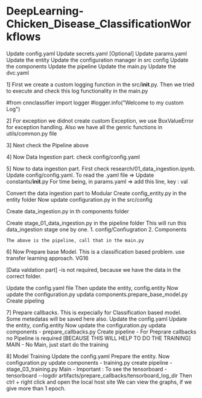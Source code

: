 # DeepLearning-Chicken_Disease_ClassificationWorkflows

Update config.yaml
Update secrets.yaml [Optional]
Update params.yaml
Update the entity
Update the configuration manager in src config
Update the components
Update the pipeline
Update the main.py
Update the dvc.yaml

1] First we create a custom logging function in the src/__init__.py. Then we tried to execute and check this log functionality in the main.py

#from cnnclassifier import logger
#logger.info("Welcome to my custom Log")

2] For exception we didnot create custom Exception, we use BoxValueError for exception handling. Also we have all the genric functions in utils/common.py file

3] Next check the Pipeline above

4] Now Data Ingestion part. check config/config.yaml

5] Now to data ingestion part. First check research/01_data_ingestion.ipynb.
Update config/config.yaml.
To read the .yaml file => Update constants/__init__.py
For time being, in params.yaml => add this line, key : val

Convert the data ingestion part to Modular 
Create config_entity.py in the entity folder
Now update configuration.py in the src/config

Create data_ingestion.py in th components folder

Create stage_01_data_ingestion.py in the pipeline folder
    This will run this data_ingestion stage one by one.
        1. config/Confiugration
        2. Components
        
    The above is the pipeline, call that in the main.py


6] Now Prepare base Model. This is a classification based problem. use transfer learning approach.
    VG16

[Data valdation part] -is not required, because we have the data in the correct folder.

Update the config.yaml file
Then update the entity, config.entity
Now update the configuration.py
updata components.prepare_base_model.py
Create pipeling

7] Prepare callbacks. This is expecially for Classification based model. Some metedatas will be saved here also.
    Update the config.yaml
    Update the entity, config.entity
    Now update the configuration.py
    updata components - prepare_callbacks.py
    Create pipeline - For Preprare callbacks no Pipeline is required [BECAUSE THIS WILL HELP TO DO THE TRAINING]
    MAIN - No Main, just start do the training

8] Model Training
    Update the config.yaml
    Prepare the entity.
    Now configuration.py
    update components - training.py
    create pipeline - stage_03_training.py
    Main - 
Important :
    To see the tensorboard - 
        tensorboard --logdir artifacts/prepare_callbacks/tensorboard_log_dir
    Then ctrl + right click and open the local host site
    We can view the graphs, if we give more than 1 epoch.












